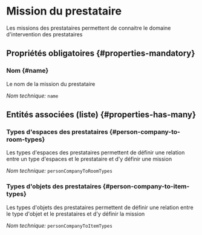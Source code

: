 # Mission du prestataire
<!--- THIS FILE IS GENERATED PLEASE DO NOT EDIT IT DIRECTLY --->

Les missions des prestataires permettent de connaitre le domaine d'intervention des prestataires

<OH code="personCompanyMission"/>




## Propriétés obligatoires {#properties-mandatory}
    
### Nom {#name}

Le nom de la mission du prestataire

*Nom technique:* ```name```
<PH code="personCompanyMission:name"/>

    





## Entités associées (liste) {#properties-has-many}

### Types d'espaces des prestataires {#person-company-to-room-types}

Les types d'espaces des prestataires permettent de définir une relation entre un type d'espaces et le prestataire et d'y définir une mission

*Nom technique:* ```personCompanyToRoomTypes```
<PH code="personCompanyMission:personCompanyToRoomTypes"/>

### Types d'objets des prestataires {#person-company-to-item-types}

Les types d'objets des prestataires permettent de définir une relation entre le type d'objet et le prestataires et d'y définir la mission

*Nom technique:* ```personCompanyToItemTypes```
<PH code="personCompanyMission:personCompanyToItemTypes"/>




